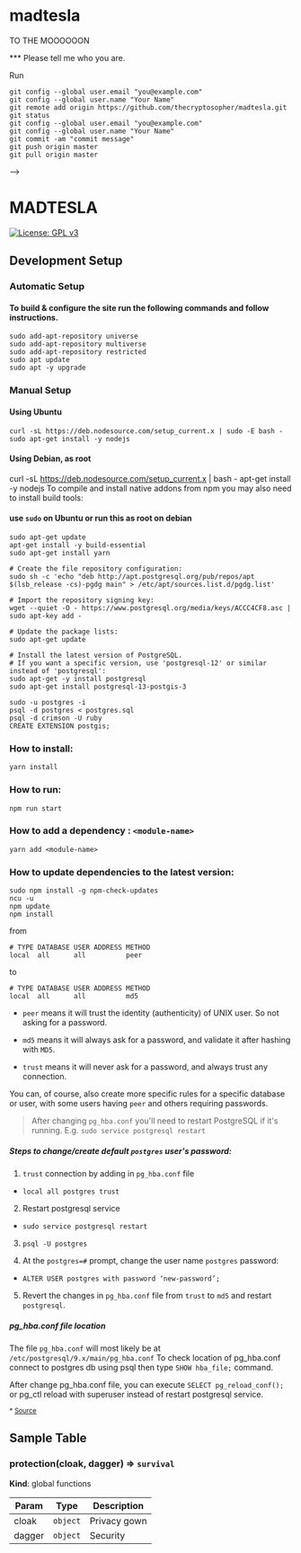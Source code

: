 # madtesla
TO THE MOOOOOON

*** Please tell me who you are.

Run
```
git config --global user.email "you@example.com"
git config --global user.name "Your Name"
git remote add origin https://github.com/thecryptosopher/madtesla.git
git status
git config --global user.email "you@example.com"
git config --global user.name "Your Name"
git commit -am "commit message"
git push origin master
git pull origin master
```
 -->
# MADTESLA
[![License: GPL v3](https://img.shields.io/badge/License-GPLv3-blue.svg)](LICENSE)
## Development Setup 
### Automatic Setup
#### To build & configure the site run the following commands and follow instructions.
```
sudo add-apt-repository universe
sudo add-apt-repository multiverse
sudo add-apt-repository restricted
sudo apt update
sudo apt -y upgrade
```
### Manual Setup
#### Using Ubuntu
```
curl -sL https://deb.nodesource.com/setup_current.x | sudo -E bash -
sudo apt-get install -y nodejs
```
#### Using Debian, as root
curl -sL https://deb.nodesource.com/setup_current.x | bash -
apt-get install -y nodejs
To compile and install native addons from npm you may also need to install build tools:

#### use `sudo` on Ubuntu or run this as root on debian
```
sudo apt-get update
apt-get install -y build-essential
sudo apt-get install yarn

# Create the file repository configuration:
sudo sh -c 'echo "deb http://apt.postgresql.org/pub/repos/apt $(lsb_release -cs)-pgdg main" > /etc/apt/sources.list.d/pgdg.list'

# Import the repository signing key:
wget --quiet -O - https://www.postgresql.org/media/keys/ACCC4CF8.asc | sudo apt-key add -

# Update the package lists:
sudo apt-get update

# Install the latest version of PostgreSQL.
# If you want a specific version, use 'postgresql-12' or similar instead of 'postgresql':
sudo apt-get -y install postgresql
sudo apt-get install postgresql-13-postgis-3

sudo -u postgres -i
psql -d postgres < postgres.sql
psql -d crimson -U ruby
CREATE EXTENSION postgis;

```
### How to install:
```
yarn install

```
### How to run:
```
npm run start

```
### How to add a dependency : `<module-name>`
```
yarn add <module-name>
```
### How to update dependencies to the latest version:
```
sudo npm install -g npm-check-updates
ncu -u
npm update
npm install
```

from

    # TYPE DATABASE USER ADDRESS METHOD
    local  all      all          peer

to

    # TYPE DATABASE USER ADDRESS METHOD
    local  all      all          md5

- `peer` means it will trust the identity (authenticity) of UNIX user. So not asking for a password.

- `md5` means it will always ask for a password, and validate it after hashing with `MD5`.

- `trust` means it will never ask for a password, and always trust any connection.

You can, of course, also create more specific rules for a specific database or user, with some users having `peer` and others requiring passwords.

> After changing `pg_hba.conf` you'll need to restart PostgreSQL if it's running. E.g. `sudo service postgresql restart`



##### Steps to change/create default `postgres` user's password:

1. `trust` connection by adding in `pg_hba.conf` file

- `local all postgres trust`

2. Restart postgresql service

- `sudo service postgresql restart`

3. `psql -U postgres`

4. At the `postgres=#` prompt, change the user name `postgres` password:

- `ALTER USER postgres with password ‘new-password’;`

5. Revert the changes in `pg_hba.conf` file from `trust` to `md5` and restart `postgresql`.

##### pg_hba.conf file location

The file `pg_hba.conf` will most likely be at `/etc/postgresql/9.x/main/pg_hba.conf`
To check location of pg_hba.conf connect to postgres db using psql then type `SHOW hba_file;` command.

After change pg_hba.conf file, you can execute `SELECT pg_reload_conf();` or pg_ctl reload with superuser instead of restart postgresql service.

<sup>* [Source](http://stackoverflow.com/a/21889759/2945616) </sup>


## Sample Table
### protection(cloak, dagger) ⇒ <code>survival</code>

**Kind**: global functions

| Param | Type | Description |
| --- | --- | --- |
| cloak | <code>object</code> | Privacy gown |
| dagger | <code>object</code> | Security |

